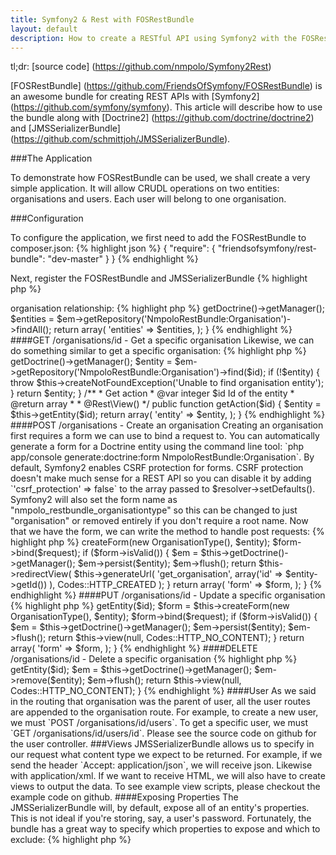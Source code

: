 ```yaml
---
title: Symfony2 & Rest with FOSRestBundle
layout: default
description: How to create a RESTful API using Symfony2 with the FOSRestBundle.
---
```


tl;dr: [source code] (https://github.com/nmpolo/Symfony2Rest)

[FOSRestBundle] (https://github.com/FriendsOfSymfony/FOSRestBundle) is an awesome bundle for creating REST APIs with [Symfony2] (https://github.com/symfony/symfony). This article will describe how to use the bundle along with [Doctrine2] (https://github.com/doctrine/doctrine2) and [JMSSerializerBundle] (https://github.com/schmittjoh/JMSSerializerBundle).

###The Application

To demonstrate how FOSRestBundle can be used, we shall create a very simple application. It will allow CRUDL operations on two entities: organisations and users. Each user will belong to one organisation.

###Configuration

To configure the application, we first need to add the FOSRestBundle to composer.json:
{% highlight json %}
{
    "require": {
        "friendsofsymfony/rest-bundle": "dev-master"
    }
}
{% endhighlight %}

Next, register the FOSRestBundle and JMSSerializerBundle
{% highlight php %}
<?php
#app/AppKernel.php
new JMS\SerializerBundle\JMSSerializerBundle($this),
new FOS\RestBundle\FOSRestBundle(),
{% endhighlight %}

Disable the default view annotations and set up the FOSRest response listener:
{% highlight yaml %}
#app/config/config.yml
sensio_framework_extra:
    view:
        annotations: false
    
fos_rest:
    param_fetcher_listener: true
    body_listener: true
    format_listener: true
    view:
        view_response_listener: 'force'
{% endhighlight %}

####Routing

The RESTful routing is handled implicitly by the FOSRestBundle, we just need to tell it which controllers are RESTful:
{% highlight yaml %}
#src/Nmpolo/RestBundle/Resources/config/routing.yml
organisation:
    type: rest
    resource: Nmpolo\RestBundle\Controller\OrganisationController

user:
    type: rest
    parent: organisation
    resource: Nmpolo\RestBundle\Controller\UserController
{% endhighlight %}

And then tell the application to read our bundle's routing file:
{% highlight yaml %}
#app/config/routing.yml
nmpolo:
    type: rest
    resource: "@NmpoloRestBundle/Resources/config/routing.yml"
{% endhighlight %}

Due to the implicit routing, routes will be automatically generated for the actions within each controller.

###Models

Now that the application is configured, we can create the two entities the application requires. These can be created using the Doctrine2 entity generator tool:
{% highlight bash %}
php app/console doctrine:generate:entity
{% endhighlight %}

Create an entity with the name `NmpoloRestBundle:Organisation` and then add a string field called `name`. Tell the tool to create an empty repository class and then confirm generation. Next, do the same again to create a `NmpoloRestBundle:User` entity.

Now, we need to add the user => organisation relationship:
{% highlight php %}
<?php
#src/Nmpolo/RestBundle/Entity/User.php
/**
 * @ORM\ManyToOne(targetEntity="Organisation", inversedBy="users")
 *
 * @var Organisation $organisation
 */
private $organisation;

#src/Nmpolo/RestBundle/Entity/Organisation.php
/**
 * @ORM\OneToMany(targetEntity="User", mappedBy="organisation)
 *
 * @var Doctrine\Common\Collections\Collection $users
 */
private $users
{% endhighlight %}

The getters and setters can automatically be generated for this relationship by running:
{% highlight bash %}
php app/console generate:doctrine:entities NmpoloRestBundle
{% endhighlight %}

###Controllers

Now that the entities have been created, we can create the controllers and actions used to manipulate them.

####GET /organisations - List the organisations

We can easily get all organisations using the entity's repository:
{% highlight php %}
<?php
#src/Nmpolo/RestBundle/Controller/OrganisationController.php
/**
 * Collection get action
 * @var Request $request
 * @return array
 *
 * @Rest\View()
 */
public function cgetAction(Request $request)
{
    $em = $this->getDoctrine()->getManager();

    $entities = $em->getRepository('NmpoloRestBundle:Organisation')->findAll();

    return array(
        'entities' => $entities,
    );
}
{% endhighlight %}

####GET /organisations/id - Get a specific organisation

Likewise, we can do something similar to get a specific organisation:
{% highlight php %}
<?php
#src/Nmpolo/RestBundle/Controller/OrganisationController.php
/**
 * Get entity instance
 * @var integer $id Id of the entity
 * @return Organisation
 */
protected function getEntity($id)
{
    $em = $this->getDoctrine()->getManager();

    $entity = $em->getRepository('NmpoloRestBundle:Organisation')->find($id);

    if (!$entity) {
        throw $this->createNotFoundException('Unable to find organisation entity');
    }

    return $entity;
}

/**
 * Get action
 * @var integer $id Id of the entity
 * @return array
 *
 * @Rest\View()
 */
public function getAction($id)
{
    $entity = $this->getEntity($id);

    return array(
            'entity' => $entity,
            );
}
{% endhighlight %}

####POST /organisations - Create an organisation

Creating an organisation first requires a form we can use to bind a request to. You can automatically generate a form for a Doctrine entity using the command line tool: `php app/console generate:doctrine:form NmpoloRestBundle:Organisation`.

By default, Symfony2 enables CSRF protection for forms. CSRF protection doesn't make much sense for a REST API so you can disable it by adding `'csrf_protection' => false` to the array passed to $resolver->setDefaults().

Symfony2 will also set the form name as "nmpolo_restbundle_organisationtype" so this can be changed to just "organisation" or removed entirely if you don't require a root name.

Now that we have the form, we can write the method to handle post requests:
{% highlight php %}
<?php
#src/Nmpolo/RestBundle/Controller/OrganisationController.php
/**
 * Collection post action
 * @var Request $request
 * @return View|array
 */
public function cpostAction(Request $request)
{
    $entity = new Organisation();
    $form = $this->createForm(new OrganisationType(), $entity);
    $form->bind($request);

    if ($form->isValid()) {
        $em = $this->getDoctrine()->getManager();
        $em->persist($entity);
        $em->flush();

        return $this->redirectView(
                $this->generateUrl(
                    'get_organisation',
                    array('id' => $entity->getId())
                    ),
                Codes::HTTP_CREATED
                );
    }

    return array(
        'form' => $form,
    );
}
{% endhighlight %}

####PUT /organisations/id - Update a specific organisation
{% highlight php %}
<?php
#src/Nmpolo/RestBundle/Controller/OrganisationController.php
/**
 * Put action
 * @var Request $request
 * @var integer $id Id of the entity
 * @return View|array
 */
public function putAction(Request $request, $id)
{
    $entity = $this->getEntity($id);
    $form = $this->createForm(new OrganisationType(), $entity);
    $form->bind($request);

    if ($form->isValid()) {
        $em = $this->getDoctrine()->getManager();
        $em->persist($entity);
        $em->flush();

        return $this->view(null, Codes::HTTP_NO_CONTENT);
    }

    return array(
        'form' => $form,
    );
}
{% endhighlight %}

####DELETE /organisations/id - Delete a specific organisation
{% highlight php %}
<?php
#src/Nmpolo/RestBundle/Controller/OrganisationController.php
/**
 * Delete action
 * @var integer $id Id of the entity
 * @return View
 */
public function deleteAction($id)
{
    $entity = $this->getEntity($id);

    $em = $this->getDoctrine()->getManager();
    $em->remove($entity);
    $em->flush();

    return $this->view(null, Codes::HTTP_NO_CONTENT);
}
{% endhighlight %}

####User

As we said in the routing that organisation was the parent of user, all the user routes are appended to the organisation route.

For example, to create a new user, we must `POST /organisations/id/users`. To get a specific user, we must `GET /organisations/id/users/id`.

Please see the source code on github for the user controller.

###Views

JMSSerializerBundle allows us to specify in our request what content type we expect to be returned. For example, if we send the header `Accept: application/json`, we will receive json. Likewise with application/xml. If we want to receive HTML, we will also have to create views to output the data. To see example view scripts, please checkout the example code on github.

####Exposing Properties

The JMSSerializerBundle will, by default, expose all of an entity's properties. This is not ideal if you're storing, say, a user's password. Fortunately, the bundle has a great way to specify which properties to expose and which to exclude:
{% highlight php %}
<?php
#src/Nmpolo/RestBundle/Entity/User.php

namespace Nmpolo\RestBundle\Entity;

use Doctrine\ORM\Mapping as ORM;
use Symfony\Component\Validator\Constraints;
use JMS\SerializerBundle\Annotation\ExclusionPolicy;
use JMS\SerializerBundle\Annotation\Expose;

/**
 * Nmpolo\RestBundle\Entity\User
 *
 * @ORM\Table()
 * @ORM\Entity(repositoryClass="Nmpolo\RestBundle\Entity\UserRepository")
 *
 * @ExclusionPolicy("all")
 */
class User
{
    /**
     * @var integer $id
     *
     * @ORM\Column(name="id", type="integer")
     * @ORM\Id
     * @ORM\GeneratedValue(strategy="AUTO")
     *
     * @Expose
     */
    private $id;

    /**
     * @var string $name
     *
     * @ORM\Column(name="name", type="string", length=255)
     *
     * @Expose
     */
    private $name;

    /**
     * @var Organisation $organisation
     *
     * @ORM\ManyToOne(targetEntity="Organisation", inversedBy="users")
     */
    private $organisation;

    ...
{% endhighlight %}

Using `@ExclusionPolicy("all")` we set the serializer to exlude everything by default and then we define `@Expose` on anything that we do want to expose. In this example, the user's id and name is exposed but not their organisation.

###Response

Response is an integral part of a REST API.

In our application, we throw a not found exception when an organisation or user doesn't exist. This causes a 404 Not Found to be returned by the API.

If our form validation fails, a 400 Bad Request is automatically returned along with any validation error messages.

For get requests, so long as the entity (or entities) is (are) found, we return a 200 OK and a representation of the entity (entities) in our requested format.

When creating a new entity, a 201 Created header is returned with a location header describing where the new entity can be found.

Updates to and deletions of existing entities will result in a 204 No Content header.

###Source

The source code for this example is available [on github] (https://github.com/nmpolo/Symfony2Rest/).

###References

[FOSRestBundle Documentation] (https://github.com/FriendsOfSymfony/FOSRestBundle/blob/master/Resources/doc/index.md)

[REST APIs with Symfony2: The Right Way] (http://williamdurand.fr/2012/08/02/rest-apis-with-symfony2-the-right-way/)

